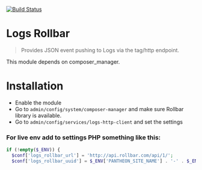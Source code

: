 [![Build Status](https://travis-ci.org/Gizra/logs_rollbar.svg?branch=master)](https://travis-ci.org/Gizra/logs_rollbar)

# Logs Rollbar

> Provides JSON event pushing to Logs via the tag/http endpoint.

This module depends on composer_manager.

# Installation

* Enable the module
* Go to ```admin/config/system/composer-manager``` and make sure Rollbar library is available.
* Go to ```admin/config/services/logs-http-client``` and set the settings

### For live env add to settings PHP something like this:
```php
if (!empty($_ENV)) {
  $conf['logs_rollbar_url'] = 'http://api.rollbar.com/api/1/';
  $conf['logs_rollbar_uuid'] = $_ENV['PANTHEON_SITE_NAME'] . '-' . $_ENV['PANTHEON_ENVIRONMENT'];
```
